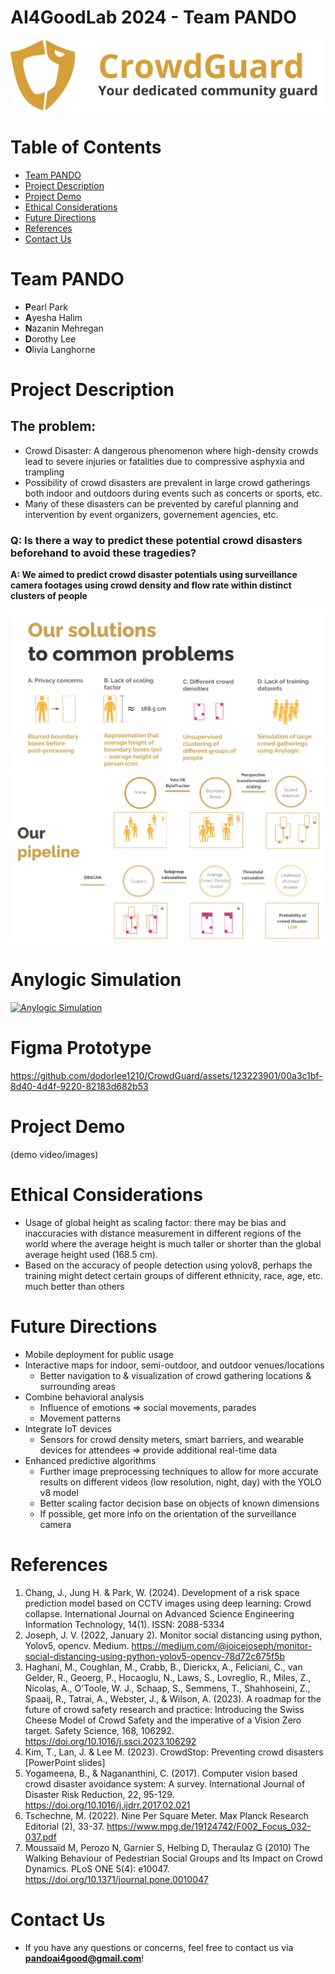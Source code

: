 # AI4GoodLab 2024 - Team PANDO
![alt text](./images/updated_logo.png)

# Table of Contents
* [Team PANDO](#team-members)
* [Project Description](#project-description)
* [Project Demo](#project-demo)
* [Ethical Considerations](#ethical-considerations)
* [Future Directions](#future-directions)
* [References](#references)
* [Contact Us](#contact-us)

# <a name="team-members"></a>Team PANDO
* **P**earl Park
* **A**yesha Halim
* **N**azanin Mehregan 
* **D**orothy Lee
* **O**livia Langhorne

# <a name="project-description"></a>Project Description
## The problem:
* Crowd Disaster: A dangerous phenomenon where high-density crowds lead to severe injuries or fatalities due to compressive asphyxia and trampling
* Possibility of crowd disasters are prevalent in large crowd gatherings both indoor and outdoors during events such as concerts or sports, etc.
* Many of these disasters can be prevented by careful planning and intervention by event organizers, governement agencies, etc.

### Q: Is there a way to predict these potential crowd disasters beforehand to avoid these tragedies?
**A: We aimed to predict crowd disaster potentials using surveillance camera footages using crowd density and flow rate within distinct clusters of people**

![alt text](./images/features.png)
![alt text](./images/pipeline_design.png)

# <a name="anylogic"></a>Anylogic Simulation
[![Anylogic Simulation](https://github.com/dodorlee1210/CrowdGuard/assets/123223901/25129f26-fc7a-4d6d-85ca-29b0f73c33f7)](https://youtu.be/f7PYw-ElAmc)

# <a name="prototype"></a>Figma Prototype
https://github.com/dodorlee1210/CrowdGuard/assets/123223901/00a3c1bf-8d40-4d4f-9220-82183d682b53



# <a name="project-demo"></a>Project Demo
(demo video/images)

# <a name="ethical-considerations"></a>Ethical Considerations
* Usage of global height as scaling factor: there may be bias and inaccuracies with distance measurement in different regions of the world where the average height is much taller or shorter than the global average height used (168.5 cm).
* Based on the accuracy of people detection using yolov8, perhaps the training might detect certain groups of different ethnicity, race, age, etc. much better than others


# <a name="future-directions"></a>Future Directions
* Mobile deployment for public usage
* Interactive maps for indoor, semi-outdoor, and outdoor venues/locations
  *   Better navigation to & visualization of crowd gathering locations & surrounding areas
* Combine behavioral analysis
  *   Influence of emotions => social movements, parades
  *   Movement patterns
* Integrate IoT devices
  *   Sensors for crowd density meters, smart barriers, and wearable devices for attendees => provide additional real-time data 
* Enhanced predictive algorithms
  *   Further image preprocessing techniques to allow for more accurate results on different videos (low resolution, night, day) with the YOLO v8 model
  *   Better scaling factor decision base on objects of known dimensions
  *   If possible, get more info on the orientation of the surveillance camera


# <a name="references"></a>References
1. Chang, J., Jung H. & Park, W. (2024). Development of a risk space prediction model based on CCTV images using deep learning: Crowd collapse. International Journal on Advanced Science Engineering Information Technology, 14(1). ISSN: 2088-5334
2. Joseph, J. V. (2022, January 2). Monitor social distancing using python, Yolov5, opencv. Medium. https://medium.com/@joicejoseph/monitor-social-distancing-using-python-yolov5-opencv-78d72c675f5b 
3. Haghani, M., Coughlan, M., Crabb, B., Dierickx, A., Feliciani, C., van Gelder, R., Geoerg, P., Hocaoglu, N., Laws, S., Lovreglio, R., Miles, Z., Nicolas, A., O'Toole, W. J., Schaap, S., Semmens, T., Shahhoseini, Z., Spaaij, R., Tatrai, A., Webster, J., & Wilson, A. (2023). A roadmap for the future of crowd safety research and practice: Introducing the Swiss Cheese Model of Crowd Safety and the imperative of a Vision Zero target. Safety Science, 168, 106292. https://doi.org/10.1016/j.ssci.2023.106292
4. Kim, T., Lan, J. & Lee M. (2023). CrowdStop: Preventing crowd disasters [PowerPoint slides]
5. Yogameena, B., & Nagananthini, C. (2017). Computer vision based crowd disaster avoidance system: A survey. International Journal of Disaster Risk Reduction, 22, 95-129. https://doi.org/10.1016/j.ijdrr.2017.02.021
6. Tschechne, M. (2022). Nine Per Square Meter. Max Planck Research Editorial (2), 33-37. https://www.mpg.de/19124742/F002_Focus_032-037.pdf
7. Moussaïd M, Perozo N, Garnier S, Helbing D, Theraulaz G (2010) The Walking Behaviour of Pedestrian Social Groups and Its Impact on Crowd Dynamics. PLoS ONE 5(4): e10047. https://doi.org/10.1371/journal.pone.0010047

    

# <a name="contact-us"></a>Contact Us
* If you have any questions or concerns, feel free to contact us via **pandoai4good@gmail.com**!

